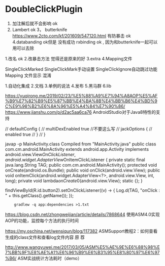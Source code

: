 # DoubleClickPlugin
1. 加注解后就不会影响 ok 
2. Lambert ok
3， butterknife https://www.2cto.com/kf/201609/547120.html 有防暴击 ok
4.databanding  ok但是 没有成功 
rxbinding ok  , 因为和butterknife一起可以用可以去除 


1.改名 ok 
2.改暴击方法 觉得还是原来的好
3.extra
4.Mapping文件
 

SingleClickMarked
SingleClickMark手动设置
SingleClickIgnore自动跳过功能
Mapping 文件显示
混淆

1.自动化集成
2.文档
3.单例的说法
4.发布
5.黑马群
6.lib

https://yuqirong.me/2019/02/23/%E5%88%A9%E7%94%A8AOP%E5%AF%B9%E7%82%B9%E5%87%BB%E4%BA%8B%E4%BB%B6%E4%BD%9C%E9%98%B2%E6%8A%96%E5%A4%84%E7%90%86/
https://www.jianshu.com/p/d2ac5aa6ca76
AndroidStudio对于Java8特性的支持

//    defaultConfig {
//        multiDexEnabled true
    //不要这么写
//        jackOptions {
//            enabled true
//        }
//    }


javap -p MainActivity.class
Compiled from "MainActivity.java"
public class com.cm.android.MainActivity extends android.app.Activity implements android.view.View$OnClickListener,android.widget.AdapterView$OnItemClickListener {
  private static final java.lang.String TAG;
  public com.cm.android.MainActivity();
  protected void onCreate(android.os.Bundle);
  public void onClick(android.view.View);
  public void onItemClick(android.widget.AdapterView<?>, android.view.View, int, long);
  private void lambda$onCreate$0(android.view.View);
  static {};
}

   findViewById(R.id.button2).setOnClickListener((v) -> {
            Log.d(TAG, "onClick : " + this.getClass().getName());
        });
        
        gradlew -q app:dependencies >1.txt
        
        
   https://blog.csdn.net/zhongweijian/article/details/7868644
   使用ASM4.0实现AOP的功能，监控每个方法的执行时间
   
   
   https://my.oschina.net/wensiqun/blog/117382
   ASMSupport教程2：如何查看生成的class文件和查看log文件内容 原 荐
   
   
   http://www.wangyuwei.me/2017/03/05/ASM%E5%AE%9E%E6%88%98%E7%BB%9F%E8%AE%A1%E6%96%B9%E6%B3%95%E8%80%97%E6%97%B6/
   ASM实战统计方法耗时（demo）